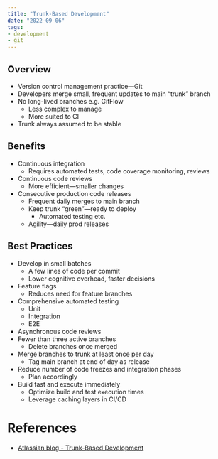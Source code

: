 ```yaml
---
title: "Trunk-Based Development"
date: "2022-09-06"
tags:
- development
- git
---
```


## Overview

- Version control management practice—Git
- Developers merge small, frequent updates to main “trunk” branch
- No long-lived branches e.g. GitFlow
	- Less complex to manage
	- More suited to CI
- Trunk always assumed to be stable

## Benefits

- Continuous integration
	- Requires automated tests, code coverage monitoring, reviews
- Continuous code reviews
	- More efficient—smaller changes
- Consecutive production code releases
	- Frequent daily merges to main branch
	- Keep trunk “green”—ready to deploy
		- Automated testing etc.
	- Agility—daily prod releases

## Best Practices

- Develop in small batches
	- A few lines of code per commit
	- Lower cognitive overhead, faster decisions
- Feature flags
	- Reduces need for feature branches
- Comprehensive automated testing
	- Unit
	- Integration
	- E2E
- Asynchronous code reviews
- Fewer than three active branches
	- Delete branches once merged
- Merge branches to trunk at least once per day
	- Tag main branch at end of day as release
- Reduce number of code freezes and integration phases
	- Plan accordingly
- Build fast and execute immediately
	- Optimize build and test execution times
	- Leverage caching layers in CI/CD

# References

- [Atlassian blog - Trunk-Based Development](https://www.atlassian.com/continuous-delivery/continuous-integration/trunk-based-development)
